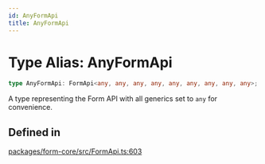 ```yaml
---
id: AnyFormApi
title: AnyFormApi
---
```


# Type Alias: AnyFormApi

```ts
type AnyFormApi: FormApi<any, any, any, any, any, any, any, any, any>;
```

A type representing the Form API with all generics set to `any` for convenience.

## Defined in

[packages/form-core/src/FormApi.ts:603](https://github.com/TanStack/form/blob/main/packages/form-core/src/FormApi.ts#L603)
